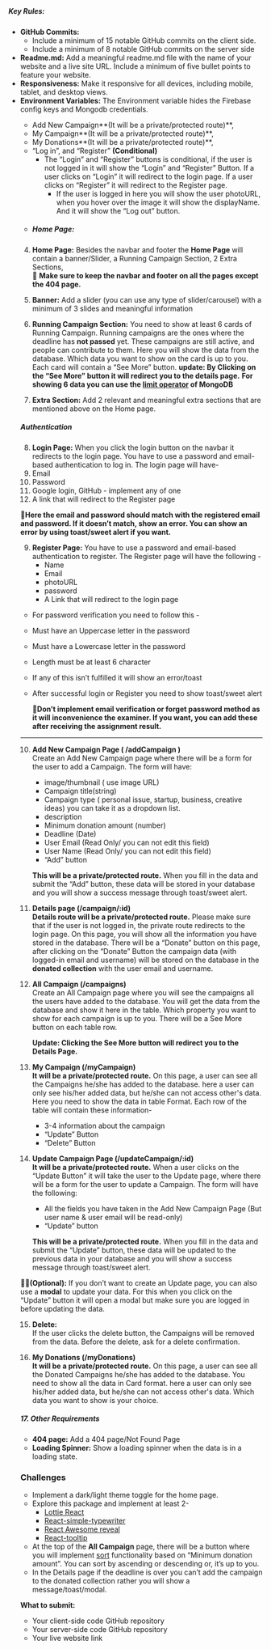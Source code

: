 <!-- Assignment Category: Tulip -->

<!-- 🚩🚩update on main requirement  6: By Clicking on the “See More” button it will redirect you to the details page. -->

<!-- Update on main requirement 12: Clicking the See More button will redirect you to the Details Page.  -->

<!-- ## **Crowdcube: A Crowd Funding Application** -->

<!-- ##### **Project Theme** -->

## <!-- A crowdfunding website is a platform where people can raise money for different projects, ideas, or causes by inviting others to contribute financially. These projects can include personal needs (like medical expenses), creative ideas (like making a film or app), and startups (like launching a new product).    -->

##### **Key Rules:**

- **GitHub Commits:**
  - Include a minimum of 15 notable GitHub commits on the client side.
  - Include a minimum of 8 notable GitHub commits on the server side
- **Readme.md:** Add a meaningful readme.md file with the name of your website and a live site URL. Include a minimum of five bullet points to feature your website.
- **Responsiveness:** Make it responsive for all devices, including mobile, tablet, and desktop views.
- **Environment Variables:** The Environment variable hides the Firebase config keys and Mongodb credentials.
  <!-- * **Lorem Text:** Don’t use any Lorem ipsum text; you can not use the default alert to show any error or success message.    -->
  <!-- * **Unique Design:** Create a unique Design but remember, your website idea shouldn't be similar to any projects you've done before or to any examples in our modules or conceptual sessions.
- You can also look for free resources on [blogs](https://bootcamp.uxdesign.cc/free-images-and-resources-collection-for-website-c77f2fc46ce5) to help with your website. -->
- **Host your Application:** You can choose deployment systems like Netlify, Surge, and Firebase for client-side hosting and vercel for server-side hosting. As you develop a single-page application
  - Ensure the page doesn't throw any error when reloading from any routes.
  - Add your domain for authorization to Firebase if you use Netlify / surge
  - Logged in User must not redirect to Login on reloading any private route

---

**Main Requirements:**

- **Layout Structure**

1. **Navbar:** The navbar will contain the
   <!-- * Website name/logo,    -->
   <!-- * Home,    -->
   <!-- * All Campaign,    -->

- Add New Campaign**(It will be a private/protected route)**,
- My Campaign**(It will be a private/protected route)**,
- My Donations**(It will be a private/protected route)**,
- “Log in”, and “Register” **(Conditional)**
  - The “Login” and “Register” buttons is conditional, if the user is not logged in it will show the “Login” and “Register” Button. If a user clicks on “Login” it will redirect to the login page. If a user clicks on “Register” it will redirect to the Register page.
    - If the user is logged in here you will show the user photoURL, when you hover over the image it will show the displayName. And it will show the “Log out” button.

<!-- 2. **Main Section:** Main Section will show different pages based on routes. -->
<!-- 3. **Footer:** A Footer with all relevant information and eye-catching design. -->

- ##### **Home Page:**

4. **Home Page:** Besides the navbar and footer the **Home Page** will contain a banner/Slider, a Running Campaign Section, 2 Extra Sections,  
   🎯 **Make sure to keep the navbar and footer on all the pages except the 404 page.**  

5. **Banner:** Add a slider (you can use any type of slider/carousel) with a minimum of 3 slides and meaningful information  

6. **Running Campaign Section:** You need to show at least 6 cards of Running Campaign. Running campaigns are the ones where the deadline has **not passed** yet. These campaigns are still active, and people can contribute to them. Here you will show the data from the database. Which data you want to show on the card is up to you. Each card will contain a “See More” button.
   **update: By Clicking on the “See More” button it will redirect you to the details page.**
   **For showing 6 data you can use the [limit operator](https://www.mongodb.com/docs/manual/reference/method/cursor.limit/) of MongoDB**
7. **Extra Section:** Add 2 relevant and meaningful extra sections that are mentioned above on the Home page.

##### **Authentication**

8.  **Login Page:** When you click the login button on the navbar it redirects to the login page. You have to use a password and email-based authentication to log in. The login page will have-
1.  Email
1.  Password
1.  Google login, GitHub \- implement any of one
1.  A link that will redirect to the Register page

**🎯Here the email and password should match with the registered email and password. If it doesn’t match, show an error. You can show an error by using toast/sweet alert if you want.**

9. **Register Page:** You have to use a password and email-based authentication to register. The Register page will have the following \-
   - Name
   - Email
   - photoURL
   - password
   - A Link that will redirect to the login page

- For password verification you need to follow this \-
- Must have an Uppercase letter in the password
- Must have a Lowercase letter in the password
- Length must be at least 6 character
- If any of this isn’t fulfilled it will show an error/toast
- After successful login or Register you need to show toast/sweet alert

  **🎯Don’t implement email verification or forget password method as it will inconvenience the examiner. If you want, you can add these after receiving the assignment result.**

---

10. **Add New Campaign Page ( /addCampaign )**  
    Create an Add New Campaign page where there will be a form for the user to add a Campaign. The form will have:


    * image/thumbnail ( use image URL)
    * Campaign title(string)
    * Campaign type ( personal issue, startup, business, creative ideas) you can take it as a dropdown list.
    * description
    * Minimum donation amount (number)
    * Deadline (Date)
    * User Email  (Read Only/ you can not edit this field)
    * User Name  (Read Only/ you can not edit this field)
    * “Add” button


    **This will be a private/protected route.**
    When you fill in the data and submit the “Add” button, these data will be stored in your database and you will show a success message through toast/sweet alert.


11. **Details page (/campaign/:id)**  
    **Details route will be a private/protected route.** Please make sure that if the user is not logged in, the private route redirects to the login page. On this page, you will show all the information you have stored in the database. There will be a “Donate” button on this page, after clicking on the “Donate” Button the campaign data (with logged-in email and username) will be stored on the database in the **donated collection** with the user email and username.  

12. **All Campaign (/campaigns)**  
    Create an All Campaign page where you will see the campaigns all the users have added to the database. You will get the data from the database and show it here in the table. Which property you want to show for each campaign is up to you. There will be a See More button on each table row.

    **Update: Clicking the See More button will redirect you to the Details Page.**

13. **My Campaign (/myCampaign)**  
    **It will be a private/protected route.** On this page, a user can see all the Campaigns he/she has added to the database. here a user can only see his/her added data, but he/she can not access other's data. Here you need to show the data in table Format. Each row of the table will contain these information-
    - 3-4 information about the campaign
    - “Update” Button
    - “Delete” Button
14. **Update Campaign Page (/updateCampaign/:id)**  
    **It will be a private/protected route.** When a user clicks on the “Update Button” it will take the user to the Update page, where there will be a form for the user to update a Campaign. The form will have the following:

    - All the fields you have taken in the Add New Campaign Page (But user name & user email will be read-only)
    - “Update” button

    **This will be a private/protected route.** When you fill in the data and submit the “Update” button, these data will be updated to the previous data in your database and you will show a success message through toast/sweet alert.

🎯🎯**(Optional):** If you don’t want to create an Update page, you can also use a **modal** to update your data. For this when you click on the “Update” button it will open a modal but make sure you are logged in before updating the data.

15. **Delete:**  
     If the user clicks the delete button, the Campaigns will be removed from the data. Before the delete, ask for a delete confirmation.  

16. **My Donations (/myDonations)**  
    **It will be a private/protected route.** On this page, a user can see all the Donated Campaigns he/she has added to the database. You need to show all the data in Card format. here a user can only see his/her added data, but he/she can not access other's data. Which data you want to show is your choice.

##### **17\. Other Requirements**

- **404 page:** Add a 404 page/Not Found Page
- **Loading Spinner:** Show a loading spinner when the data is in a loading state.

### **Challenges**

- Implement a dark/light theme toggle for the home page.
- Explore this package and implement at least 2-
  - [Lottie React](https://www.npmjs.com/package/lottie-react)
  - [React-simple-typewriter](https://www.npmjs.com/package/react-simple-typewriter)
  - [React Awesome reveal](https://www.npmjs.com/package/react-awesome-reveal)
  - [React-tooltip](https://react-tooltip.com/)
- At the top of the **All Campaign** page, there will be a button where you will implement [sort](https://www.mongodb.com/docs/manual/reference/method/cursor.sort/) functionality based on “Minimum donation amount”. You can sort by ascending or descending or, it’s up to you.
- In the Details page if the deadline is over you can’t add the campaign to the donated collection rather you will show a message/toast/modal.

**What to submit:**

- Your client-side code GitHub repository
- Your server-side code GitHub repository
- Your live website link
